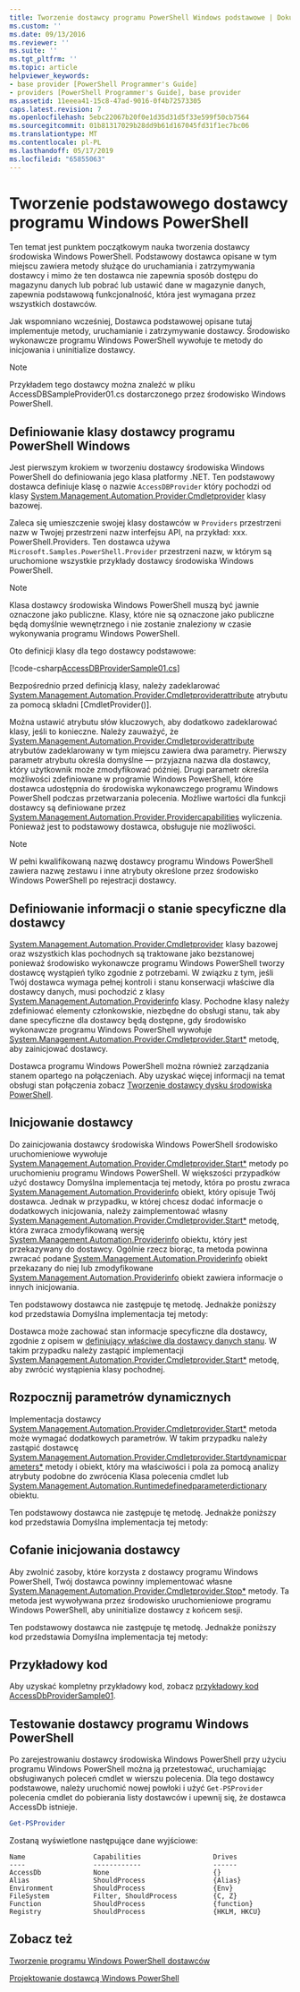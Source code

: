 ```yaml
---
title: Tworzenie dostawcy programu PowerShell Windows podstawowe | Dokumentacja firmy Microsoft
ms.custom: ''
ms.date: 09/13/2016
ms.reviewer: ''
ms.suite: ''
ms.tgt_pltfrm: ''
ms.topic: article
helpviewer_keywords:
- base provider [PowerShell Programmer's Guide]
- providers [PowerShell Programmer's Guide], base provider
ms.assetid: 11eeea41-15c8-47ad-9016-0f4b72573305
caps.latest.revision: 7
ms.openlocfilehash: 5ebc22067b20f0e1d35d31d5f33e599f50cb7564
ms.sourcegitcommit: 01b81317029b28dd9b61d167045fd31f1ec7bc06
ms.translationtype: MT
ms.contentlocale: pl-PL
ms.lasthandoff: 05/17/2019
ms.locfileid: "65855063"
---
```

# <a name="creating-a-basic-windows-powershell-provider"></a>Tworzenie podstawowego dostawcy programu Windows PowerShell

Ten temat jest punktem początkowym nauka tworzenia dostawcy środowiska Windows PowerShell. Podstawowy dostawca opisane w tym miejscu zawiera metody służące do uruchamiania i zatrzymywania dostawcy i mimo że ten dostawca nie zapewnia sposób dostępu do magazynu danych lub pobrać lub ustawić dane w magazynie danych, zapewnia podstawową funkcjonalność, która jest wymagana przez wszystkich dostawców.

Jak wspomniano wcześniej, Dostawca podstawowej opisane tutaj implementuje metody, uruchamianie i zatrzymywanie dostawcy. Środowisko wykonawcze programu Windows PowerShell wywołuje te metody do inicjowania i uninitialize dostawcy.

> [!NOTE]
> Przykładem tego dostawcy można znaleźć w pliku AccessDBSampleProvider01.cs dostarczonego przez środowisko Windows PowerShell.

## <a name="defining-the-windows-powershell-provider-class"></a>Definiowanie klasy dostawcy programu PowerShell Windows

Jest pierwszym krokiem w tworzeniu dostawcy środowiska Windows PowerShell do definiowania jego klasa platformy .NET. Ten podstawowy dostawca definiuje klasę o nazwie `AccessDBProvider` który pochodzi od klasy [System.Management.Automation.Provider.Cmdletprovider](/dotnet/api/System.Management.Automation.Provider.CmdletProvider) klasy bazowej.

Zaleca się umieszczenie swojej klasy dostawców w `Providers` przestrzeni nazw w Twojej przestrzeni nazw interfejsu API, na przykład: xxx. PowerShell.Providers. Ten dostawca używa `Microsoft.Samples.PowerShell.Provider` przestrzeni nazw, w którym są uruchomione wszystkie przykłady dostawcy środowiska Windows PowerShell.

> [!NOTE]
> Klasa dostawcy środowiska Windows PowerShell muszą być jawnie oznaczone jako publiczne. Klasy, które nie są oznaczone jako publiczne będą domyślnie wewnętrznego i nie zostanie znaleziony w czasie wykonywania programu Windows PowerShell.

Oto definicji klasy dla tego dostawcy podstawowe:

[!code-csharp[AccessDBProviderSample01.cs](../../powershell-sdk-samples/SDK-2.0/csharp/AccessDBProviderSample01/AccessDBProviderSample01.cs#L23-L24 "AccessDBProviderSample01.cs")]

Bezpośrednio przed definicją klasy, należy zadeklarować [System.Management.Automation.Provider.Cmdletproviderattribute](/dotnet/api/System.Management.Automation.Provider.CmdletProviderAttribute) atrybutu za pomocą składni [CmdletProvider()].

Można ustawić atrybutu słów kluczowych, aby dodatkowo zadeklarować klasy, jeśli to konieczne. Należy zauważyć, że [System.Management.Automation.Provider.Cmdletproviderattribute](/dotnet/api/System.Management.Automation.Provider.CmdletProviderAttribute) atrybutów zadeklarowany w tym miejscu zawiera dwa parametry. Pierwszy parametr atrybutu określa domyślne — przyjazna nazwa dla dostawcy, który użytkownik może zmodyfikować później. Drugi parametr określa możliwości zdefiniowane w programie Windows PowerShell, które dostawca udostępnia do środowiska wykonawczego programu Windows PowerShell podczas przetwarzania polecenia. Możliwe wartości dla funkcji dostawcy są definiowane przez [System.Management.Automation.Provider.Providercapabilities](/dotnet/api/System.Management.Automation.Provider.ProviderCapabilities) wyliczenia. Ponieważ jest to podstawowy dostawca, obsługuje nie możliwości.

> [!NOTE]
> W pełni kwalifikowaną nazwę dostawcy programu Windows PowerShell zawiera nazwę zestawu i inne atrybuty określone przez środowisko Windows PowerShell po rejestracji dostawcy.

## <a name="defining-provider-specific-state-information"></a>Definiowanie informacji o stanie specyficzne dla dostawcy

[System.Management.Automation.Provider.Cmdletprovider](/dotnet/api/System.Management.Automation.Provider.CmdletProvider) klasy bazowej oraz wszystkich klas pochodnych są traktowane jako bezstanowej ponieważ środowisko wykonawcze programu Windows PowerShell tworzy dostawcę wystąpień tylko zgodnie z potrzebami. W związku z tym, jeśli Twój dostawca wymaga pełnej kontroli i stanu konserwacji właściwe dla dostawcy danych, musi pochodzić z klasy [System.Management.Automation.Providerinfo](/dotnet/api/System.Management.Automation.ProviderInfo) klasy. Pochodne klasy należy zdefiniować elementy członkowskie, niezbędne do obsługi stanu, tak aby dane specyficzne dla dostawcy będą dostępne, gdy środowisko wykonawcze programu Windows PowerShell wywołuje [System.Management.Automation.Provider.Cmdletprovider.Start*](/dotnet/api/System.Management.Automation.Provider.CmdletProvider.Start) metodę, aby zainicjować dostawcy.

Dostawca programu Windows PowerShell można również zarządzania stanem opartego na połączeniach. Aby uzyskać więcej informacji na temat obsługi stan połączenia zobacz [Tworzenie dostawcy dysku środowiska PowerShell](./creating-a-windows-powershell-drive-provider.md).

## <a name="initializing-the-provider"></a>Inicjowanie dostawcy

Do zainicjowania dostawcy środowiska Windows PowerShell środowisko uruchomieniowe wywołuje [System.Management.Automation.Provider.Cmdletprovider.Start*](/dotnet/api/System.Management.Automation.Provider.CmdletProvider.Start) metody po uruchomieniu programu Windows PowerShell. W większości przypadków użyć dostawcy Domyślna implementacja tej metody, która po prostu zwraca [System.Management.Automation.Providerinfo](/dotnet/api/System.Management.Automation.ProviderInfo) obiekt, który opisuje Twój dostawca. Jednak w przypadku, w której chcesz dodać informacje o dodatkowych inicjowania, należy zaimplementować własny [System.Management.Automation.Provider.Cmdletprovider.Start*](/dotnet/api/System.Management.Automation.Provider.CmdletProvider.Start) metodę, która zwraca zmodyfikowaną wersję [ System.Management.Automation.Providerinfo](/dotnet/api/System.Management.Automation.ProviderInfo) obiektu, który jest przekazywany do dostawcy. Ogólnie rzecz biorąc, ta metoda powinna zwracać podane [System.Management.Automation.Providerinfo](/dotnet/api/System.Management.Automation.ProviderInfo) obiekt przekazany do niej lub zmodyfikowane [System.Management.Automation.Providerinfo](/dotnet/api/System.Management.Automation.ProviderInfo) obiekt zawiera informacje o innych inicjowania.

Ten podstawowy dostawca nie zastępuje tę metodę. Jednakże poniższy kod przedstawia Domyślna implementacja tej metody:

<!-- TODO!!!: review snippet reference  [!CODE [Msh_samplesaccessdbprov01#accessdbprov01ProviderStart](Msh_samplesaccessdbprov01#accessdbprov01ProviderStart)]  -->

Dostawca może zachować stan informacje specyficzne dla dostawcy, zgodnie z opisem w [definiujący właściwe dla dostawcy danych stanu](#defining-provider-specific-state-information). W takim przypadku należy zastąpić implementacji [System.Management.Automation.Provider.Cmdletprovider.Start*](/dotnet/api/System.Management.Automation.Provider.CmdletProvider.Start) metodę, aby zwrócić wystąpienia klasy pochodnej.

## <a name="start-dynamic-parameters"></a>Rozpocznij parametrów dynamicznych

Implementacja dostawcy [System.Management.Automation.Provider.Cmdletprovider.Start*](/dotnet/api/System.Management.Automation.Provider.CmdletProvider.Start) metoda może wymagać dodatkowych parametrów. W takim przypadku należy zastąpić dostawcę [System.Management.Automation.Provider.Cmdletprovider.Startdynamicparameters*](/dotnet/api/System.Management.Automation.Provider.CmdletProvider.StartDynamicParameters) metody i obiekt, który ma właściwości i pola za pomocą analizy atrybuty podobne do zwrócenia Klasa polecenia cmdlet lub [System.Management.Automation.Runtimedefinedparameterdictionary](/dotnet/api/System.Management.Automation.RuntimeDefinedParameterDictionary) obiektu.

Ten podstawowy dostawca nie zastępuje tę metodę. Jednakże poniższy kod przedstawia Domyślna implementacja tej metody:

<!-- TODO!!!: review snippet reference  [!CODE [Msh_samplesaccessdbprov01#accessdbprov01ProviderDynamicParameters](Msh_samplesaccessdbprov01#accessdbprov01ProviderDynamicParameters)]  -->

## <a name="uninitializing-the-provider"></a>Cofanie inicjowania dostawcy

Aby zwolnić zasoby, które korzysta z dostawcy programu Windows PowerShell, Twój dostawca powinny implementować własne [System.Management.Automation.Provider.Cmdletprovider.Stop*](/dotnet/api/System.Management.Automation.Provider.CmdletProvider.Stop) metody. Ta metoda jest wywoływana przez środowisko uruchomieniowe programu Windows PowerShell, aby uninitialize dostawcy z końcem sesji.

Ten podstawowy dostawca nie zastępuje tę metodę. Jednakże poniższy kod przedstawia Domyślna implementacja tej metody:

<!-- TODO!!!: review snippet reference  [!CODE [Msh_samplesaccessdbprov01#accessdbprov01ProviderStop](Msh_samplesaccessdbprov01#accessdbprov01ProviderStop)]  -->

## <a name="code-sample"></a>Przykładowy kod

Aby uzyskać kompletny przykładowy kod, zobacz [przykładowy kod AccessDbProviderSample01](./accessdbprovidersample01-code-sample.md).

## <a name="testing-the-windows-powershell-provider"></a>Testowanie dostawcy programu Windows PowerShell

Po zarejestrowaniu dostawcy środowiska Windows PowerShell przy użyciu programu Windows PowerShell można ją przetestować, uruchamiając obsługiwanych poleceń cmdlet w wierszu polecenia. Dla tego dostawcy podstawowe, należy uruchomić nowej powłoki i użyć `Get-PSProvider` polecenia cmdlet do pobierania listy dostawców i upewnij się, że dostawca AccessDb istnieje.

```powershell
Get-PSProvider
```

Zostaną wyświetlone następujące dane wyjściowe:

```output
Name                 Capabilities                  Drives
----                 ------------                  ------
AccessDb             None                          {}
Alias                ShouldProcess                 {Alias}
Environment          ShouldProcess                 {Env}
FileSystem           Filter, ShouldProcess         {C, Z}
Function             ShouldProcess                 {function}
Registry             ShouldProcess                 {HKLM, HKCU}
```

## <a name="see-also"></a>Zobacz też

[Tworzenie programu Windows PowerShell dostawców](./how-to-create-a-windows-powershell-provider.md)

[Projektowanie dostawcą Windows PowerShell](./designing-your-windows-powershell-provider.md)